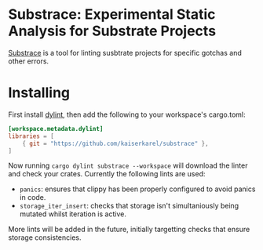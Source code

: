 # Substrace: Experimental Static Analysis for Substrate Projects

[Substrace](https://github.com/kaiserkarel/substrace) is a tool for linting susbtrate projects for specific gotchas and other errors.

# Installing

First install [dylint](https://github.com/trailofbits/dylint), then add the following to your workspace's cargo.toml:

```toml
[workspace.metadata.dylint]
libraries = [
    { git = "https://github.com/kaiserkarel/substrace" },
]
```

Now running `cargo dylint substrace --workspace` will download the linter and check your crates. Currently the following lints are used:

- `panics`: ensures that clippy has been properly configured to avoid panics in code.
- `storage_iter_insert`: checks that storage isn't simultaniously being mutated whilst iteration is active.

More lints will be added in the future, initially targetting checks that ensure storage consistencies.
